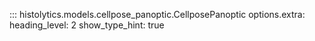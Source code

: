 ::: histolytics.models.cellpose_panoptic.CellposePanoptic
    options.extra:
      heading_level: 2
      show_type_hint: true

